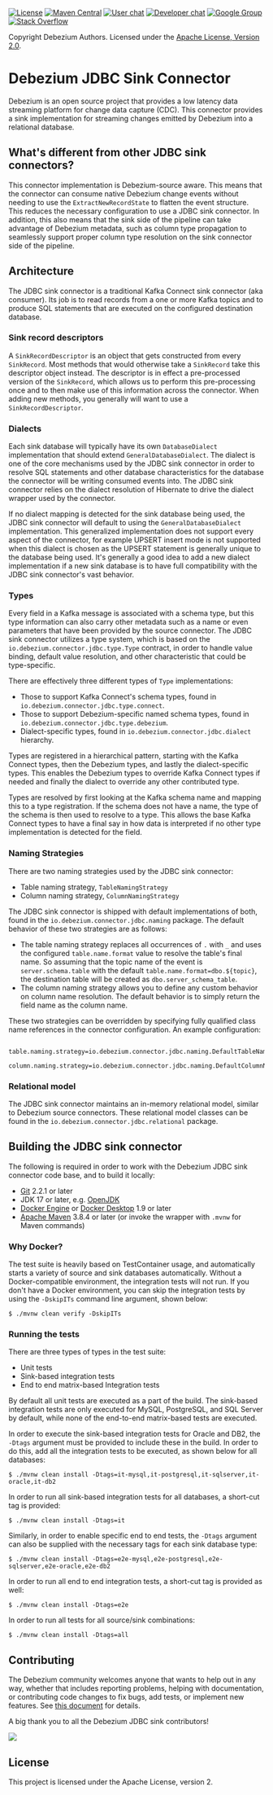 [![License](http://img.shields.io/:license-apache%202.0-brightgreen.svg)](http://www.apache.org/licenses/LICENSE-2.0.html)
[![Maven Central](https://maven-badges.herokuapp.com/maven-central/io.debezium/debezium-parent/badge.svg)](https://central.sonatype.com/search?smo=true&q=io.debezium)
[![User chat](https://img.shields.io/badge/chat-users-brightgreen.svg)](https://debezium.zulipchat.com/#narrow/stream/302529-users)
[![Developer chat](https://img.shields.io/badge/chat-devs-brightgreen.svg)](https://debezium.zulipchat.com/#narrow/stream/302533-dev)
[![Google Group](https://img.shields.io/:mailing%20list-debezium-brightgreen.svg)](https://groups.google.com/forum/#!forum/debezium)
[![Stack Overflow](http://img.shields.io/:stack%20overflow-debezium-brightgreen.svg)](http://stackoverflow.com/questions/tagged/debezium)

Copyright Debezium Authors.
Licensed under the [Apache License, Version 2.0](http://www.apache.org/licenses/LICENSE-2.0).

# Debezium JDBC Sink Connector

Debezium is an open source project that provides a low latency data streaming platform for change data capture (CDC).
This connector provides a sink implementation for streaming changes emitted by Debezium into a relational database.

## What's different from other JDBC sink connectors?

This connector implementation is Debezium-source aware.
This means that the connector can consume native Debezium change events without needing to use the `ExtractNewRecordState` to flatten the event structure.
This reduces the necessary configuration to use a JDBC sink connector.
In addition, this also means that the sink side of the pipeline can take advantage of Debezium metadata, such as column type propagation to seamlessly support proper column type resolution on the sink connector side of the  pipeline.

## Architecture

The JDBC sink connector is a traditional Kafka Connect sink connector (aka consumer).
Its job is to read records from a one or more Kafka topics and to produce SQL statements that are executed on the configured destination database.

### Sink record descriptors

A `SinkRecordDescriptor` is an object that gets constructed from every `SinkRecord`.
Most methods that would otherwise take a `SinkRecord` take this descriptor object instead.
The descriptor is in effect a pre-processed version of the `SinkRecord`, which allows us to perform this pre-processing once and to then make use of this information across the connector.
When adding new methods, you generally will want to use a `SinkRecordDescriptor`.

### Dialects

Each sink database will typically have its own `DatabaseDialect` implementation that should extend `GeneralDatabaseDialect`.
The dialect is one of the core mechanisms used by the JDBC sink connector in order to resolve SQL statements and other database characteristics for the database the connector will be writing consumed events into.
The JDBC sink connector relies on the dialect resolution of Hibernate to drive the dialect wrapper used by the connector.

If no dialect mapping is detected for the sink database being used, the JDBC sink connector will default to using the `GeneralDatabaseDialect` implementation.
This generalized implementation does not support every aspect of the connector, for example UPSERT insert mode is not supported when this dialect is chosen as the UPSERT statement is generally unique to the database being used.
It's generally a good idea to add a new dialect implementation if a new sink database is to have full compatibility with the JDBC sink connector's vast behavior.

### Types

Every field in a Kafka message is associated with a schema type, but this type information can also carry other metadata such as a name or even parameters that have been provided by the source connector.
The JDBC sink connector utilizes a type system, which is based on the `io.debezium.connector.jdbc.type.Type` contract, in order to handle value binding, default value resolution, and other characteristic that could be type-specific.

There are effectively three different types of `Type` implementations:

* Those to support Kafka Connect's schema types, found in `io.debezium.connector.jdbc.type.connect`.
* Those to support Debezium-specific named schema types, found in `io.debezium.connector.jdbc.type.debezium`.
* Dialect-specific types, found in `io.debezium.connector.jdbc.dialect` hierarchy.

Types are registered in a hierarchical pattern, starting with the Kafka Connect types, then the Debezium types, and lastly the dialect-specific types.
This enables the Debezium types to override Kafka Connect types if needed and finally the dialect to override any other contributed type.

Types are resolved by first looking at the Kafka schema name and mapping this to a type registration.
If the schema does not have a name, the type of the schema is then used to resolve to a type.
This allows the  base Kafka Connect types to have a final say in how data is interpreted if no other type implementation is detected for the field.

### Naming Strategies

There are two naming strategies used by the JDBC sink connector:

* Table naming strategy, `TableNamingStrategy`
* Column naming strategy, `ColumnNamingStrategy`

The JDBC sink connector is shipped with default implementations of both, found in the `io.debezium.connector.jdbc.naming` package.
The default behavior of these two strategies are as follows:

* The table naming strategy replaces all occurrences of `.` with `_` and uses the configured `table.name.format` value to resolve the table's final name. 
So assuming that the topic name of the event is `server.schema.table` with the default `table.name.format=dbo.${topic}`, the destination table will be created as `dbo.server_schema_table`.
* The column naming strategy allows you to define any custom behavior on column name resolution.
The default behavior is to simply return the field name as the column name.

These two strategies can be overridden by specifying fully qualified class name references in the connector configuration.
An example configuration:

     table.naming.strategy=io.debezium.connector.jdbc.naming.DefaultTableNamingStrategy
     column.naming.strategy=io.debezium.connector.jdbc.naming.DefaultColumnNamingStrategy

### Relational model

The JDBC sink connector maintains an in-memory relational model, similar to Debezium source connectors.
These relational model classes can be found in the `io.debezium.connector.jdbc.relational` package.

## Building the JDBC sink connector

The following is required in order to work with the Debezium JDBC sink connector code base, and to build it locally:

* [Git](https://git-scm.com) 2.2.1 or later
* JDK 17 or later, e.g. [OpenJDK](http://openjdk.java.net/projects/jdk)
* [Docker Engine](https://docs.docker.com/engine/install/) or [Docker Desktop](https://docs.docker.com/desktop/) 1.9 or later
* [Apache Maven](https://maven.apache.org/index.html) 3.8.4 or later
  (or invoke the wrapper with `.mvnw` for Maven commands)

### Why Docker?

The test suite is heavily based on TestContainer usage, and automatically starts a variety of source and sink databases automatically.
Without a Docker-compatible environment, the integration tests will not run.
If you don't have a Docker environment, you can skip the integration tests by using the `-DskipITs` command line argument, shown below:

    $ ./mvnw clean verify -DskipITs

### Running the tests 

There are three types of types in the test suite:

* Unit tests
* Sink-based integration tests
* End to end matrix-based Integration tests

By default all unit tests are executed as a part of the build.
The sink-based integration tests are only executed for MySQL, PostgreSQL, and SQL Server by default, while none of the end-to-end matrix-based tests are executed.

In order to execute the sink-based integration tests for Oracle and DB2, the `-Dtags` argument must be provided to include these in the build.
In order to do this, add all the integration tests to be executed, as shown below for all databases:

    $ ./mvnw clean install -Dtags=it-mysql,it-postgresql,it-sqlserver,it-oracle,it-db2

In order to run all sink-based integration tests for all databases, a short-cut tag is provided:

    $ ./mvnw clean install -Dtags=it

Similarly, in order to enable specific end to end tests, the `-Dtags` argument can also be supplied with the necessary tags for each sink database type:

    $ ./mvnw clean install -Dtags=e2e-mysql,e2e-postgresql,e2e-sqlserver,e2e-oracle,e2e-db2

In order to run all end to end integration tests, a short-cut tag is provided as well:

    $ ./mvnw clean install -Dtags=e2e

In order to run all tests for all source/sink combinations:

    $ ./mvnw clean install -Dtags=all

## Contributing

The Debezium community welcomes anyone that wants to help out in any way, whether that includes reporting problems, helping with documentation, or contributing code changes to fix bugs, add tests, or implement new features.
See [this document](https://github.com/debezium/debezium/blob/main/CONTRIBUTE.md) for details.

A big thank you to all the Debezium JDBC sink contributors!

<a href="https://github.com/debezium/debezium-jdbc-sink/graphs/contributors">
  <img src="https://contributors-img.web.app/image?repo=debezium/debezium-jdbc-sink" />
</a>

## License

This project is licensed under the Apache License, version 2.
